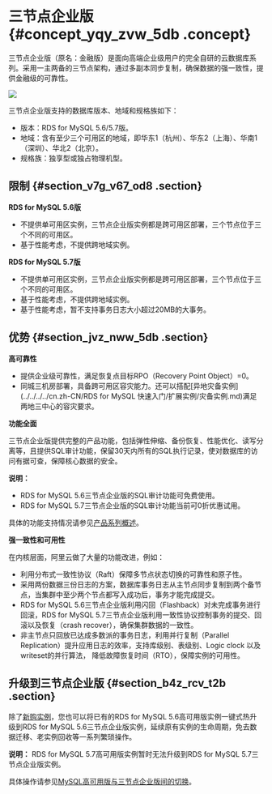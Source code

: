 # 三节点企业版 {#concept_yqy_zvw_5db .concept}

三节点企业版（原名：金融版）是面向高端企业级用户的完全自研的云数据库系列。采用一主两备的三节点架构，通过多副本同步复制，确保数据的强一致性，提供金融级的可靠性。

![](http://static-aliyun-doc.oss-cn-hangzhou.aliyuncs.com/assets/img/7789/156499674954378_zh-CN.png)

三节点企业版支持的数据库版本、地域和规格族如下：

-   版本：RDS for MySQL 5.6/5.7版。
-   地域：含有至少三个可用区的地域，即华东1（杭州）、华东2（上海）、华南1（深圳）、华北2（北京）。
-   规格族：独享型或独占物理机型。

## 限制 {#section_v7g_v67_od8 .section}

**RDS for MySQL 5.6版**

-   不提供单可用区实例，三节点企业版实例都是跨可用区部署，三个节点位于三个不同的可用区。
-   基于性能考虑，不提供跨地域实例。

**RDS for MySQL 5.7版**

-   不提供单可用区实例，三节点企业版实例都是跨可用区部署，三个节点位于三个不同的可用区。
-   基于性能考虑，不提供跨地域实例。
-   基于性能考虑，暂不支持事务日志大小超过20MB的大事务。

## 优势 {#section_jvz_nww_5db .section}

**高可靠性**

-   提供企业级可靠性，满足恢复点目标RPO（Recovery Point Object）=0。
-   同城三机房部署，具备跨可用区容灾能力。还可以搭配[异地灾备实例](../../../../cn.zh-CN/RDS for MySQL 快速入门/扩展实例/灾备实例.md)满足两地三中心的容灾要求。

**功能全面**

三节点企业版提供完整的产品功能，包括弹性伸缩、备份恢复、性能优化、读写分离等，且提供SQL审计功能，保留30天内所有的SQL执行记录，使对数据库的访问有据可查，保障核心数据的安全。

**说明：** 

-   RDS for MySQL 5.6三节点企业版的SQL审计功能可免费使用。
-   RDS for MySQL 5.7三节点企业版的SQL审计功能当前可0折优惠试用。

具体的功能支持情况请参见[产品系列概述](cn.zh-CN/云数据库RDS简介/产品系列/产品系列概述.md)。

**强一致性和可用性**

在内核层面，阿里云做了大量的功能改进，例如：

-   利用分布式一致性协议（Raft）保障多节点状态切换的可靠性和原子性。
-   采用两份数据三份日志的方案，数据库事务日志从主节点同步复制到两个备节点，当集群中至少两个节点都写入成功后，事务才能完成提交。
-   RDS for MySQL 5.6三节点企业版利用闪回（Flashback）对未完成事务进行回滚，RDS for MySQL 5.7三节点企业版利用一致性协议控制事务的提交、回滚以及恢复（crash recover），确保集群数据的一致性。
-   非主节点只回放已达成多数派的事务日志，利用并行复制（Parallel Replication）提升应用日志的效率，支持库级别、表级别、Logic clock 以及writeset的并行算法， 降低故障恢复时间（RTO），保障实例的可用性。

## 升级到三节点企业版 {#section_b4z_rcv_t2b .section}

除了[新购实例](https://rds-buy.aliyun.com/#/create/rds)，您也可以将已有的RDS for MySQL 5.6高可用版实例一键式热升级到RDS for MySQL 5.6三节点企业版实例，延续原有实例的生命周期，免去数据迁移、老实例回收等一系列繁琐操作。

**说明：** RDS for MySQL 5.7高可用版实例暂时无法升级到RDS for MySQL 5.7三节点企业版实例。

具体操作请参见[MySQL高可用版与三节点企业版间的切换](../../../../cn.zh-CN/用户指南/实例管理/MySQL高可用版与三节点企业版（原金融版）间的切换.md)。

